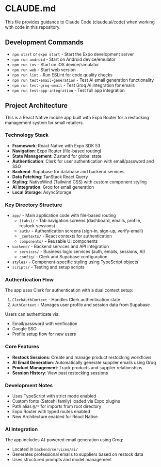# CLAUDE.md

This file provides guidance to Claude Code (claude.ai/code) when working with code in this repository.

## Development Commands

- `npm start` or `expo start` - Start the Expo development server
- `npm run android` - Start on Android device/emulator
- `npm run ios` - Start on iOS device/simulator
- `npm run web` - Start web version
- `npm run lint` - Run ESLint for code quality checks
- `npm run test-email-generation` - Test AI email generation functionality
- `npm run test-groq-email` - Test Groq AI integration for emails
- `npm run test-app-integration` - Test full app integration

## Project Architecture

This is a React Native mobile app built with Expo Router for a restocking management system for small retailers.

### Technology Stack
- **Framework**: React Native with Expo SDK 53
- **Navigation**: Expo Router (file-based routing)
- **State Management**: Zustand for global state
- **Authentication**: Clerk for user authentication with email/password and SSO
- **Backend**: Supabase for database and backend services
- **Data Fetching**: TanStack React Query
- **Styling**: NativeWind (Tailwind CSS) with custom component styling
- **AI Integration**: Groq for email generation
- **Local Storage**: AsyncStorage

### Key Directory Structure
- `app/` - Main application code with file-based routing
  - `(tabs)/` - Tab navigation screens (dashboard, emails, profile, restock-sessions)
  - `auth/` - Authentication screens (sign-in, sign-up, verify-email)
  - `_contexts/` - React contexts for authentication
  - `components/` - Reusable UI components
- `backend/` - Backend services and API integration
  - `services/` - Business logic services (auth, emails, sessions, AI)
  - `config/` - Clerk and Supabase configuration
- `styles/` - Component-specific styling using TypeScript objects
- `scripts/` - Testing and setup scripts

### Authentication Flow
The app uses Clerk for authentication with a dual context setup:
1. `ClerkAuthContext` - Handles Clerk authentication state
2. `AuthContext` - Manages user profile and session data from Supabase

Users can authenticate via:
- Email/password with verification
- Google SSO
- Profile setup flow for new users

### Core Features
- **Restock Sessions**: Create and manage product restocking workflows
- **AI Email Generation**: Automatically generate supplier emails using Groq
- **Product Management**: Track products and supplier relationships
- **Session History**: View past restocking sessions

### Development Notes
- Uses TypeScript with strict mode enabled
- Custom fonts (Satoshi family) loaded via Expo plugins
- Path alias `@/*` for imports from root directory
- Expo Router with typed routes enabled
- New Architecture enabled for React Native

### AI Integration
The app includes AI-powered email generation using Groq:
- Located in `backend/services/ai/`
- Generates professional emails to suppliers based on restock data
- Uses structured prompts and model management